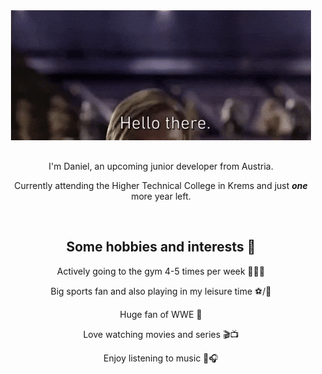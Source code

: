 <div align="center" style="margin-bottom: 30px">
    <img src="https://github.com/dloadinq/dloadinq/blob/main/helloThereObiWan.gif" alt="Obi-Wan saying "Hello There"">
    <br>
</div>

<div align="center">
    <p> I'm Daniel, an upcoming junior developer from Austria. </p>
    <p> Currently attending the Higher Technical College in Krems and just <strong><em>one</em></strong> more year left. </p>
    <br>
</div>

<div align="center">
    <h2> Some hobbies and interests 🎨 </h2>
    <p> Actively going to the gym 4-5 times per week 🏋🏼‍♂️ </p>
    <p> Big sports fan and also playing in my leisure time ⚽/🏀 </p>
    <p> Huge fan of WWE 🎪</p>
    <p> Love watching movies and series 🎬📺 </p>
    <p> Enjoy listening to music 🎵🎧 </p>
    <br>
</div>
<!--
<div>
    <h2>📫 How to reach me:</h2>
    <div>
        <a href="" target="_blank">
            <img height="60px" src="https://github.com/gilbarbara/logos/blob/main/logos/instagram-icon.svg" alt="Instagram-Icon">
        </a>
    </div>
</div>
<br>
<div>
    <h2> ⚙ Programming and Markup languages </h2>
    <img height="50px" target="_blank" src="https://github.com/yurijserrano/Github-Profile-Readme-Logos/blob/master/programming%20languages/c%23.svg" alt="C#">
    <img height="50px" target="_blank" src="https://github.com/yurijserrano/Github-Profile-Readme-Logos/blob/master/programming%20languages/javascript.svg" alt="JavaScript">
    <img height="50px" target="_blank" src="https://github.com/yurijserrano/Github-Profile-Readme-Logos/blob/master/programming%20languages/python.svg" alt="Python">
    <img height="50px" target="_blank" src="https://github.com/yurijserrano/Github-Profile-Readme-Logos/blob/master/programming%20languages/php.png" alt="PHP">
    <img height="50px" target="_blank" src="https://github.com/yurijserrano/Github-Profile-Readme-Logos/blob/master/others/html.svg" alt="HTML">
    <img height="50px" target="_blank" src="https://github.com/yurijserrano/Github-Profile-Readme-Logos/blob/master/others/css.svg" alt="css">
</div>
-->

<!--
**dloadinq/dloadinq** is a ✨ _special_ ✨ repository because its `README.md` (this file) appears on your GitHub profile.

Here are some ideas to get you started:

- 🔭 I’m currently working on ...
- 🌱 I’m currently learning ...
- 👯 I’m looking to collaborate on ...
- 🤔 I’m looking for help with ...
- 💬 Ask me about ...
- 📫 How to reach me: ...
- 😄 Pronouns: ...
- ⚡ Fun fact: ...
-->
